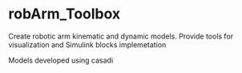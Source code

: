 # robArm_Toolbox
Create robotic arm kinematic and dynamic models. Provide tools for visualization and Simulink blocks implemetation

Models developed using casadi
